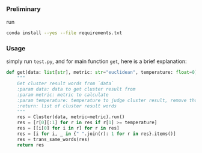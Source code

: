 ### Preliminary

run 

```bash
conda install --yes --file requirements.txt
```

### Usage

simply run `test.py`, and for main function `get`, here is a brief explanation:

```python
def get(data: list[str], metric: str="euclidean", temperature: float=0) -> list[str]:
    """
    Get cluster result words from `data`
    :param data: data to get cluster result from
    :param metric: metric to calculate
    :param temperature: temperature to judge cluster result, remove those bad cluster words with low score
    :return: list of cluster result words
    """
    res = Cluster(data, metric=metric).run()
    res = [r[0][:1] for r in res if r[1] >= temperature]
    res = [[i[0] for i in r] for r in res]
    res = [i for i, _ in {" ".join(r): 1 for r in res}.items()]
    res = trans_same_words(res)
    return res
```

